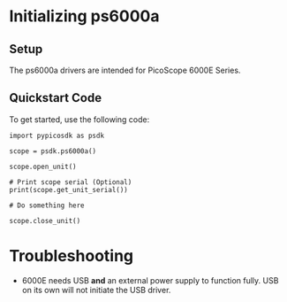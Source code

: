 <!-- Copyright (C) 2018-2022 Pico Technology Ltd. See LICENSE file for terms. -->
# Initializing ps6000a

## Setup
The ps6000a drivers are intended for PicoScope 6000E Series.

## Quickstart Code
To get started, use the following code:
```
import pypicosdk as psdk

scope = psdk.ps6000a()

scope.open_unit()

# Print scope serial (Optional)
print(scope.get_unit_serial())

# Do something here

scope.close_unit()
```

# Troubleshooting
 - 6000E needs USB **and** an external power supply to function fully. USB on its own will not initiate the USB driver.
